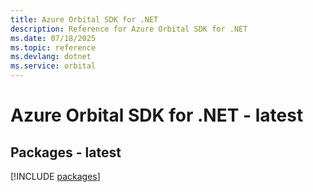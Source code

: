 ```yaml
---
title: Azure Orbital SDK for .NET
description: Reference for Azure Orbital SDK for .NET
ms.date: 07/18/2025
ms.topic: reference
ms.devlang: dotnet
ms.service: orbital
---
```

# Azure Orbital SDK for .NET - latest
## Packages - latest
[!INCLUDE [packages](orbital-index.md)]
